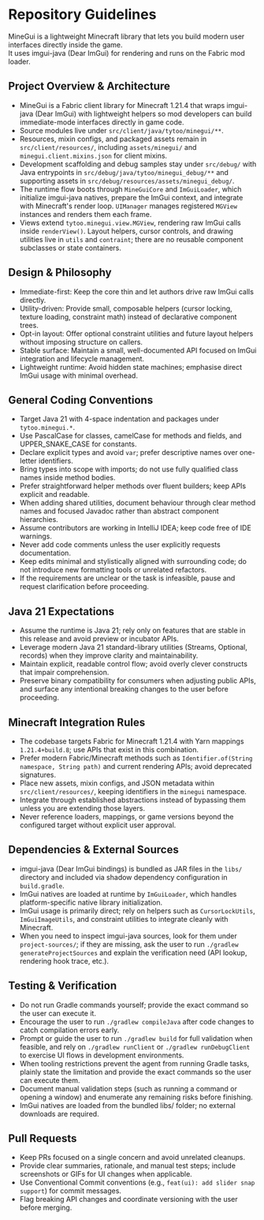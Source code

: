 # Repository Guidelines

MineGui is a lightweight Minecraft library that lets you build modern user interfaces directly inside the game. \
It uses imgui-java (Dear ImGui) for rendering and runs on the Fabric mod loader.

## Project Overview & Architecture
- MineGui is a Fabric client library for Minecraft 1.21.4 that wraps imgui-java (Dear ImGui) with lightweight helpers so mod developers can build immediate-mode interfaces directly in game code.
- Source modules live under `src/client/java/tytoo/minegui/**`.
- Resources, mixin configs, and packaged assets remain in `src/client/resources/`, including `assets/minegui/` and `minegui.client.mixins.json` for client mixins.
- Development scaffolding and debug samples stay under `src/debug/` with Java entrypoints in `src/debug/java/tytoo/minegui_debug/**` and supporting assets in `src/debug/resources/assets/minegui_debug/`.
- The runtime flow boots through `MineGuiCore` and `ImGuiLoader`, which initialize imgui-java natives, prepare the ImGui context, and integrate with Minecraft's render loop. `UIManager` manages registered `MGView` instances and renders them each frame.
- Views extend `tytoo.minegui.view.MGView`, rendering raw ImGui calls inside `renderView()`. Layout helpers, cursor controls, and drawing utilities live in `utils` and `contraint`; there are no reusable component subclasses or state containers.

## Design & Philosophy

- Immediate-first: Keep the core thin and let authors drive raw ImGui calls directly.
- Utility-driven: Provide small, composable helpers (cursor locking, texture loading, constraint math) instead of declarative component trees.
- Opt-in layout: Offer optional constraint utilities and future layout helpers without imposing structure on callers.
- Stable surface: Maintain a small, well-documented API focused on ImGui integration and lifecycle management.
- Lightweight runtime: Avoid hidden state machines; emphasise direct ImGui usage with minimal overhead.

## General Coding Conventions
- Target Java 21 with 4-space indentation and packages under `tytoo.minegui.*`.
- Use PascalCase for classes, camelCase for methods and fields, and UPPER_SNAKE_CASE for constants.
- Declare explicit types and avoid `var`; prefer descriptive names over one-letter identifiers.
- Bring types into scope with imports; do not use fully qualified class names inside method bodies.
- Prefer straightforward helper methods over fluent builders; keep APIs explicit and readable.
- When adding shared utilities, document behaviour through clear method names and focused Javadoc rather than abstract component hierarchies.
- Assume contributors are working in IntelliJ IDEA; keep code free of IDE warnings.
- Never add code comments unless the user explicitly requests documentation.
- Keep edits minimal and stylistically aligned with surrounding code; do not introduce new formatting tools or unrelated refactors.
- If the requirements are unclear or the task is infeasible, pause and request clarification before proceeding.

## Java 21 Expectations
- Assume the runtime is Java 21; rely only on features that are stable in this release and avoid preview or incubator APIs.
- Leverage modern Java 21 standard-library utilities (Streams, Optional, records) when they improve clarity and maintainability.
- Maintain explicit, readable control flow; avoid overly clever constructs that impair comprehension.
- Preserve binary compatibility for consumers when adjusting public APIs, and surface any intentional breaking changes to the user before proceeding.

## Minecraft Integration Rules
- The codebase targets Fabric for Minecraft 1.21.4 with Yarn mappings `1.21.4+build.8`; use APIs that exist in this combination.
- Prefer modern Fabric/Minecraft methods such as `Identifier.of(String namespace, String path)` and current rendering APIs; avoid deprecated signatures.
- Place new assets, mixin configs, and JSON metadata within `src/client/resources/`, keeping identifiers in the `minegui` namespace.
- Integrate through established abstractions instead of bypassing them unless you are extending those layers.
- Never reference loaders, mappings, or game versions beyond the configured target without explicit user approval.

## Dependencies & External Sources
- imgui-java (Dear ImGui bindings) is bundled as JAR files in the `libs/` directory and included via shadow dependency configuration in `build.gradle`.
- ImGui natives are loaded at runtime by `ImGuiLoader`, which handles platform-specific native library initialization.
- ImGui usage is primarily direct; rely on helpers such as `CursorLockUtils`, `ImGuiImageUtils`, and constraint utilities to integrate cleanly with Minecraft.
- When you need to inspect imgui-java sources, look for them under `project-sources/`; if they are missing, ask the user to run `./gradlew generateProjectSources` and explain the verification need (API lookup, rendering hook trace, etc.).

## Testing & Verification
- Do not run Gradle commands yourself; provide the exact command so the user can execute it.
- Encourage the user to run `./gradlew compileJava` after code changes to catch compilation errors early.
- Prompt or guide the user to run `./gradlew build` for full validation when feasible, and rely on `./gradlew runClient` or `./gradlew runDebugClient` to exercise UI flows in development environments.
- When tooling restrictions prevent the agent from running Gradle tasks, plainly state the limitation and provide the exact commands so the user can execute them.
- Document manual validation steps (such as running a command or opening a window) and enumerate any remaining risks before finishing.
- ImGui natives are loaded from the bundled libs/ folder; no external downloads are required.

## Pull Requests
- Keep PRs focused on a single concern and avoid unrelated cleanups.
- Provide clear summaries, rationale, and manual test steps; include screenshots or GIFs for UI changes when applicable.
- Use Conventional Commit conventions (e.g., `feat(ui): add slider snap support`) for commit messages.
- Flag breaking API changes and coordinate versioning with the user before merging.

